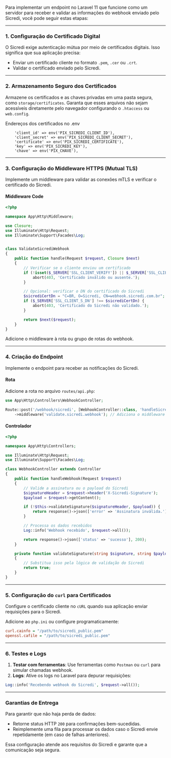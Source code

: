 Para implementar um endpoint no Laravel 11 que funcione como um servidor para receber e validar as informações do webhook enviado pelo Sicredi, você pode seguir estas etapas:

---

### 1. **Configuração do Certificado Digital**
O Sicredi exige autenticação mútua por meio de certificados digitais. Isso significa que sua aplicação precisa:

- Enviar um certificado cliente no formato `.pem`, `.cer` ou `.crt`.
- Validar o certificado enviado pelo Sicredi.


---

### 2. **Armazenamento Seguro dos Certificados**
Armazene os certificados e as chaves privadas em uma pasta segura, como `storage/certificates`. Garanta que esses arquivos não sejam acessíveis diretamente pelo navegador configurando o `.htaccess` ou `web.config`.


Endereços dos certificados no .env
```
    'client_id' => env('PIX_SICREDI_CLIENT_ID'),
    'client_secret' => env('PIX_SICREDI_CLIENT_SECRET'),
    'certificate' => env('PIX_SICREDI_CERTIFICATE'),
    'key' => env('PIX_SICREDI_KEY'),
    'chave' => env('PIX_CHAVE'),
```

---

### 3. **Configuração do Middleware HTTPS (Mutual TLS)**
Implemente um middleware para validar as conexões mTLS e verificar o certificado do Sicredi.


#### Middleware Code
```php
<?php

namespace App\Http\Middleware;

use Closure;
use Illuminate\Http\Request;
use Illuminate\Support\Facades\Log;


class ValidateSicrediWebhook
{
    public function handle(Request $request, Closure $next)
    {
        // Verificar se o cliente enviou um certificado
        if (!isset($_SERVER['SSL_CLIENT_VERIFY']) || $_SERVER['SSL_CLIENT_VERIFY'] !== 'SUCCESS') {
            abort(403, 'Certificado inválido ou ausente.');
        }

        // Opcional: verificar o DN do certificado do Sicredi
        $sicrediCertDn = "C=BR, O=Sicredi, CN=webhook.sicredi.com.br";
        if ($_SERVER['SSL_CLIENT_S_DN'] !== $sicrediCertDn) {
            abort(403, 'Certificado do Sicredi não validado.');
        }

        return $next($request);
    }
}
```

Adicione o middleware à rota ou grupo de rotas do webhook.

---

### 4. **Criação do Endpoint**
Implemente o endpoint para receber as notificações do Sicredi.

#### Rota
Adicione a rota no arquivo `routes/api.php`:
```php
use App\Http\Controllers\WebhookController;

Route::post('/webhook/sicredi', [WebhookController::class, 'handleSicrediWebhook'])
    ->middleware('validate.sicredi.webhook'); // Adiciona o middleware Mutual TLS
```

#### Controlador
```php
<?php

namespace App\Http\Controllers;

use Illuminate\Http\Request;
use Illuminate\Support\Facades\Log;

class WebhookController extends Controller
{
    public function handleWebhook(Request $request)
    {
        // Valide a assinatura ou o payload do Sicredi
        $signatureHeader = $request->header('X-Sicredi-Signature');
        $payload = $request->getContent();

        if (!$this->validateSignature($signatureHeader, $payload)) {
            return response()->json(['error' => 'Assinatura inválida.'], 403);
        }

        // Processa os dados recebidos
        Log::info('Webhook recebido', $request->all());

        return response()->json(['status' => 'sucesso'], 200);
    }

    private function validateSignature(string $signature, string $payload): bool
    {
        // Substitua isso pela lógica de validação do Sicredi
        return true;
    }
}
```

---

### 5. **Configuração do `curl` para Certificados**
Configure o certificado cliente no `cURL` quando sua aplicação enviar requisições para o Sicredi.

Adicione ao `php.ini` ou configure programaticamente:
```ini
curl.cainfo = "/path/to/sicredi_public.pem"
openssl.cafile = "/path/to/sicredi_public.pem"
```

---

### 6. **Testes e Logs**
1. **Testar com ferramentas**: Use ferramentas como `Postman` ou `curl` para simular chamadas webhook.
2. **Logs**: Ative os logs no Laravel para depurar requisições:
```php
Log::info('Recebendo webhook do Sicredi', $request->all());
```

---

### Garantias de Entrega
Para garantir que não haja perda de dados:  
- Retorne status HTTP `200` para confirmações bem-sucedidas.  
- Reimplemente uma fila para processar os dados caso o Sicredi envie repetidamente (em caso de falhas anteriores).  

Essa configuração atende aos requisitos do Sicredi e garante que a comunicação seja segura.